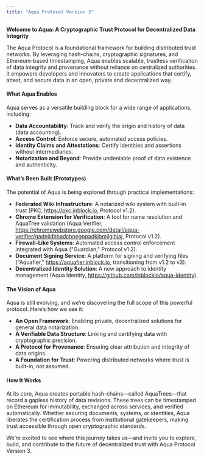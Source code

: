 ```yaml
---
title: "Aqua Protocol Version 3"
---
```

**Welcome to Aqua: A Cryptographic Trust Protocol for Decentralized Data Integrity**

The Aqua Protocol is a foundational framework for building distributed trust networks. By leveraging hash-chains, cryptographic signatures, and Ethereum-based timestamping, Aqua enables scalable, trustless verification of data integrity and provenance without reliance on centralized authorities. It empowers developers and innovators to create applications that certify, attest, and secure data in an open, private and decentralized way.

#### What Aqua Enables
Aqua serves as a versatile building block for a wide range of applications, including:
- **Data Accountability**: Track and verify the origin and history of data (data accounting).
- **Access Control**: Enforce secure, automated access policies.
- **Identity Claims and Attestations**: Certify identities and assertions without intermediaries.
- **Notarization and Beyond**: Provide undeniable proof of data existence and authenticity.

#### What’s Been Built (Prototypes)
The potential of Aqua is being explored through practical implementations:
- **Federated Wiki Infrastructure**: A notarized wiki system with built-in trust (PKC, https://pkc.inblock.io, Protocol v1.2).
- **Chrome Extension for Verification**: A tool for name resolution and AquaTree validation (Aqua Verifier, https://chromewebstore.google.com/detail/aqua-verifier/gadnjidhhadchnegnpadkibmjlgihiaj, Protocol v1.2).
- **Firewall-Like Systems**: Automated access control enforcement integrated with Aqua ("Guardian," Protocol v1.2).
- **Document Signing Service**: A platform for signing and verifying files ("Aquafier," https://aquafier.inblock.io, transitioning from v1.2 to v3).
- **Decentralized Identity Solution**: A new approach to identity management (Aqua Identity, https://github.com/inblockio/aqua-identity).

#### The Vision of Aqua
Aqua is still evolving, and we’re discovering the full scope of this powerful protocol. Here’s how we see it:
- **An Open Framework**: Enabling private, decentralized solutions for general data notarization.
- **A Verifiable Data Structure**: Linking and certifying data with cryptographic precision.
- **A Protocol for Provenance**: Ensuring clear attribution and integrity of data origins.
- **A Foundation for Trust**: Powering distributed networks where trust is built-in, not assumed.

#### How It Works
At its core, Aqua creates portable hash-chains—called AquaTrees—that record a gapless history of data revisions. These trees can be timestamped on Ethereum for immutability, exchanged across services, and verified automatically. Whether securing documents, systems, or identities, Aqua liberates the certification process from institutional gatekeepers, making trust accessible through open cryptographic standards.

We’re excited to see where this journey takes us—and invite you to explore, build, and contribute to the future of decentralized trust with Aqua Protocol Version 3.
